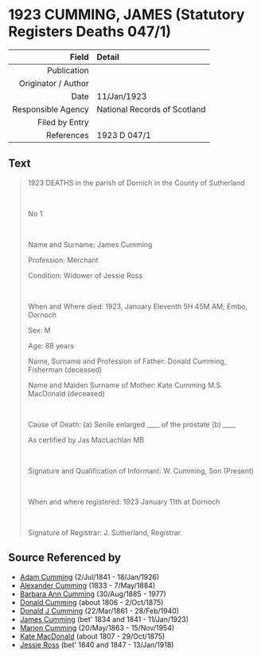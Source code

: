 ﻿---
layout: page
permalink: /sources/s1949468
---

# 1923 CUMMING, JAMES (Statutory Registers Deaths 047/1)

Field | Detail
---:|:---
Publication | 
Originator / Author | 
Date | 11/Jan/1923
Responsible Agency | National Records of Scotland
Filed by Entry | 
References | 1923 D 047/1

## Text

> 1923 DEATHS in the parish of Dornich in the County of Sutherland
>
> <br/>
>
> No 1
>
> <br/>
>
> Name and Surname: James Cumming
>
> Profession: Merchant
>
> Condition: Widower of Jessie Ross
>
> <br/>
>
> When and Where died: 1923, January Eleventh 5H 45M AM; Embo, Dornoch
>
> Sex: M
>
> Age: 88 years
>
> Name, Surname and Profession of Father: Donald Cumming, Fisherman (deceased)
>
> Name and Maiden Surname of Mother: Kate Cumming M.S. MacDonald (deceased)
>
> <br/>
>
> Cause of Death: (a) Senile enlarged ____ of the prostate (b) ____
>
> As certified by Jas MacLachlan MB
>
> <br/>
>
> Signature and Qualification of Informant: W. Cumming, Son (Present)
>
> <br/>
>
> When and where registered: 1923 January 11th at Dornoch
>
> <br/>
>
> Signature of Registrar: J. Sutherland, Registrar.
>

## Source Referenced by

* [Adam Cumming](../people/@55409960@-adam-cumming-b1841-7-2-d1926-1-18.md) (2/Jul/1841 - 18/Jan/1926)
* [Alexander Cumming](../people/@7028096@-alexander-cumming-b1833-d1884-5-7.md) (1833 - 7/May/1884)
* [Barbara Ann Cumming](../people/@57039529@-barbara-ann-cumming-b1885-8-30-d1977.md) (30/Aug/1885 - 1977)
* [Donald Cumming](../people/@45726416@-donald-cumming-b1806-d1875-10-2.md) (about 1806 - 2/Oct/1875)
* [Donald J Cumming](../people/@20465544@-donald-j-cumming-b1861-3-22-d1940-2-28.md) (22/Mar/1861 - 28/Feb/1940)
* [James Cumming](../people/@66384942@-james-cumming-b1834~1841-d1923-1-11.md) (bet' 1834 and 1841 - 11/Jan/1923)
* [Marion Cumming](../people/@59851647@-marion-cumming-b1863-5-20-d1954-11-15.md) (20/May/1863 - 15/Nov/1954)
* [Kate MacDonald](../people/@28255030@-kate-macdonald-b1807-d1875-10-29.md) (about 1807 - 29/Oct/1875)
* [Jessie Ross](../people/@60546968@-jessie-ross-b1840~1847-d1918-1-13.md) (bet' 1840 and 1847 - 13/Jan/1918)
